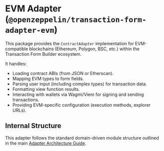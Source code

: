 # EVM Adapter (`@openzeppelin/transaction-form-adapter-evm`)

This package provides the `ContractAdapter` implementation for EVM-compatible blockchains (Ethereum, Polygon, BSC, etc.) within the Transaction Form Builder ecosystem.

It handles:

- Loading contract ABIs (from JSON or Etherscan).
- Mapping EVM types to form fields.
- Parsing user input (including complex types) for transaction data.
- Formatting view function results.
- Interacting with wallets via Wagmi/Viem for signing and sending transactions.
- Providing EVM-specific configuration (execution methods, explorer URLs).

## Internal Structure

This adapter follows the standard domain-driven module structure outlined in the main [Adapter Architecture Guide](../../docs/ADAPTER_ARCHITECTURE.md).
